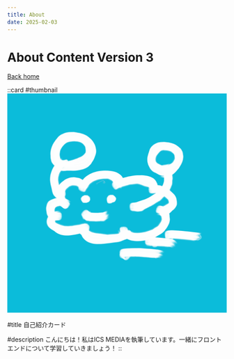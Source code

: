 ```yaml
---
title: About
date: 2025-02-03
---
```


# About Content Version 3

[Back home](/)

::card
#thumbnail
![profile.png](/profile.png)

#title
自己紹介カード

#description
こんにちは！私はICS MEDIAを執筆しています。一緒にフロントエンドについて学習していきましょう！
::
